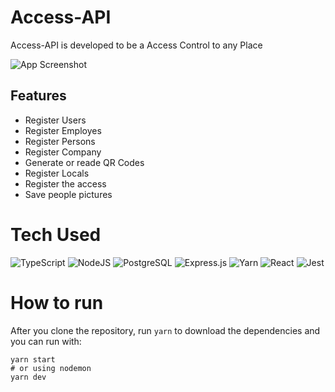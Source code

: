 # Access-API

Access-API is developed to be a Access Control to any Place

![App Screenshot](https://www.curtamais.com.br/uploads/conteudos/718e7961322171b09065beab588293c7.jpg)
## Features

- Register Users
- Register Employes
- Register Persons 
- Register Company
- Generate or reade QR Codes
- Register Locals
- Register the access
- Save people pictures

# Tech Used
 ![TypeScript](https://img.shields.io/badge/typescript-%23007ACC.svg?style=for-the-badge&logo=typescript&logoColor=white) ![NodeJS](https://img.shields.io/badge/node.js-6DA55F?style=for-the-badge&logo=node.js&logoColor=white)  ![PostgreSQL](https://img.shields.io/badge/PostgreSQL-316192?style=for-the-badge&logo=postgresql&logoColor=white) ![Express.js](https://img.shields.io/badge/express.js-%23404d59.svg?style=for-the-badge&logo=express&logoColor=%2361DAFB) ![Yarn](https://img.shields.io/badge/yarn-%232C8EBB.svg?style=for-the-badge&logo=yarn&logoColor=white) ![React](https://img.shields.io/badge/React-20232A?style=for-the-badge&logo=react&logoColor=61DAFB) ![Jest](https://img.shields.io/badge/Jest-323330?style=for-the-badge&logo=Jest&logoColor=white)

# How to run
After you clone the repository, run `yarn` to download the dependencies and you can run with:
```
yarn start
# or using nodemon
yarn dev
```
    



